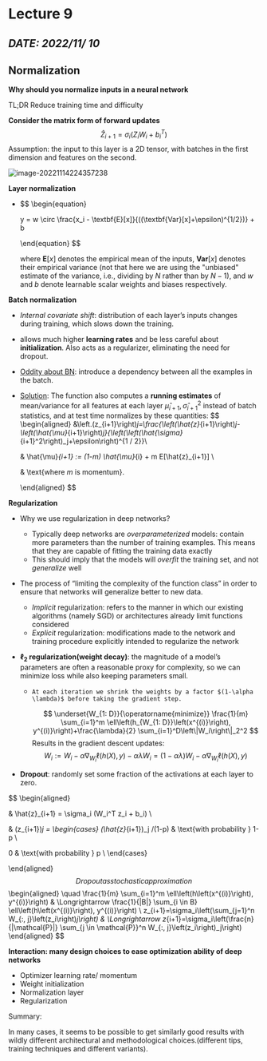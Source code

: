 # Lecture 9

*DATE: 2022/11/ 10*
---

## **Normalization**

**Why should you normalize inputs in a neural network**

TL;DR Reduce training time and difficulty 

**Consider the matrix form of forward updates**
$$
\hat{Z}_{i+1} = \sigma_i(Z_iW_i+b_i^{T})
$$
Assumption: the input to this layer is a 2D tensor, with batches in the first dimension and features on the second.

![image-20221114224357238](C:\Users\Steve\AppData\Roaming\Typora\typora-user-images\image-20221114224357238.png)

**Layer normalization**

- $$
  \begin{equation}
  
  y = w \circ \frac{x_i - \textbf{E}[x]}{((\textbf{Var}[x]+\epsilon)^{1/2})} + b
  
  \end{equation}
  $$

  where $\textbf{E}[x]$ denotes the empirical mean of the inputs, $\textbf{Var}[x]$ denotes their empirical variance (not that here we are using the "unbiased" estimate of the variance, i.e., dividing by $N$ rather than by $N-1$), and $w$ and $b$ denote learnable scalar weights and biases respectively. 

**Batch normalization**

- *Internal covariate shift*: distribution of each layer’s inputs changes during training, which slows down the training. 

- allows much higher **learning rates** and be less careful about **initialization**. Also acts as a regularizer, eliminating the need for dropout.

- <u>Oddity about BN</u>: introduce a dependency between all the examples in the batch.

- <u>Solution</u>: The function also computes a **running estimates** of mean/variance for all features at each layer $\hat{\mu}_{i+1}, \hat{\sigma}^2_{i+1}$ instead of batch statistics,  and at test time normalizes by these quantities:
  $$
  \begin{aligned}
  &\left.(z_{i+1}\right)_j=\frac{\left(\hat{z}_{i+1}\right)_j-\left(\hat{\mu}_{i+1}\right)_j}{\left(\left(\hat{\sigma}_{i+1}^2\right)_j+\epsilon\right)^{1 / 2}}\\
  
  & \hat{\mu}_{i+1} := (1-m) \hat{\mu}_{i} + m E[\hat{z}_{i+1}] \\
  
  & \text{where $m$ is momentum}.
  
  \end{aligned}
  $$

**Regularization**

- Why we use regularization in deep networks?
  - Typically deep networks are *overparameterized* models: contain more parameters than the number of training examples. This means that they are capable of fitting the training data exactly
  - This should imply that the models will *overfit* the training set, and not *generalize* well

- The process of “limiting the complexity of the function class” in order to ensure that networks will generalize better to new data.

  - *Implicit* regularization:  refers to the manner in which our existing algorithms (namely SGD) or architectures already limit functions considered
  - *Explicit* regularization:  modifications made to the network and training procedure explicitly intended to regularize the network 


- **$\ell_2$ regularization(weight decay)**: the magnitude of a model’s parameters are often a reasonable proxy for complexity, so we can minimize loss while also keeping parameters small.
  
  -     At each iteration we shrink the weights by a factor $(1-\alpha \lambda)$ before taking the gradient step.
    $$
    \underset{W_{1: D}}{\operatorname{minimize}} \frac{1}{m} \sum_{i=1}^m \ell\left(h_{W_{1: D}}\left(x^{(i)}\right), y^{(i)}\right)+\frac{\lambda}{2} \sum_{i=1}^D\left\|W_i\right\|_2^2
    $$
    Results in the gradient descent updates:
    $$
    W_i:=W_i-\alpha \nabla_{W_i} \ell(h(X), y)-\alpha \lambda W_i=(1-\alpha \lambda) W_i-\alpha \nabla_{W_i} \ell(h(X), y)
    $$
  
- **Dropout**: randomly set some fraction of the activations at each layer to zero.

$$
\begin{aligned}

& \hat{z}_{i+1} = \sigma_i (W_i^T z_i + b_i) \\

& (z_{i+1})_j = 
  \begin{cases}
  (\hat{z}_{i+1})_j /(1-p) & \text{with probability } 1-p \\

  0 & \text{with probability } p \\
  \end{cases}

\end{aligned}
$$
​     Dropout as stochastic approximation
$$
\begin{aligned}
\quad \frac{1}{m} \sum_{i=1}^m \ell\left(h\left(x^{(i)}\right), y^{(i)}\right) & \Longrightarrow \frac{1}{|B|} \sum_{i \in B} \ell\left(h\left(x^{(i)}\right), y^{(i)}\right) \\
z_{i+1}=\sigma_i\left(\sum_{j=1}^n W_{:, j}\left(z_i\right)_j\right) & \Longrightarrow z_{i+1}=\sigma_i\left(\frac{n}{|\mathcal{P}|} \sum_{j \in \mathcal{P}}^n W_{:, j}\left(z_i\right)_j\right)
\end{aligned}
$$

**Interaction: many design choices to ease optimization ability of deep networks**

- Optimizer learning rate/ momentum
- Weight initialization
- Normalization layer
- Regularization

Summary:

In many cases, it seems to be possible to get similarly good results with wildly different architectural and methodological choices.(different tips, training techniques and different variants).


